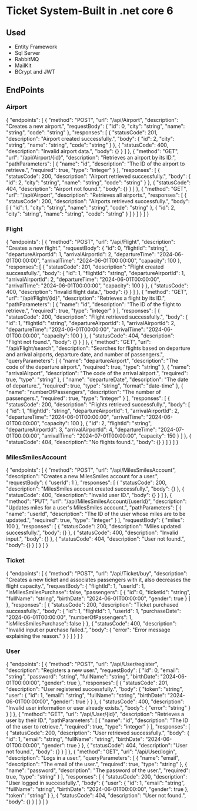 # Ticket System-Built in .net core 6
## Used
- Entity Framework
- Sql Server
- RabbitMQ
- MailKit
- BCrypt and JWT
## EndPoints
### Airport
{
  "endpoints": [
    {
      "method": "POST",
      "url": "/api/Airport",
      "description": "Creates a new airport.",
      "requestBody": {
        "id": 0,
        "city": "string",
        "name": "string",
        "code": "string"
      },
      "responses": [
        {
          "statusCode": 201,
          "description": "Airport created successfully.",
          "body": {
            "id": 2,
            "city": "string",
            "name": "string",
            "code": "string"
          }
        },
        {
          "statusCode": 400,
          "description": "Invalid airport data.",
          "body": {}
        }
      ]
    },
    {
      "method": "GET",
      "url": "/api/Airport/{id}",
      "description": "Retrieves an airport by its ID.",
      "pathParameters": [
        {
          "name": "id",
          "description": "The ID of the airport to retrieve.",
          "required": true,
          "type": "integer"
        }
      ],
      "responses": [
        {
          "statusCode": 200,
          "description": "Airport retrieved successfully.",
          "body": {
            "id": 2,
            "city": "string",
            "name": "string",
            "code": "string"
          }
        },
        {
          "statusCode": 404,
          "description": "Airport not found.",
          "body": {}
        }
      ]
    },
    {
      "method": "GET",
      "url": "/api/Airport",
      "description": "Retrieves all airports.",
      "responses": [
        {
          "statusCode": 200,
          "description": "Airports retrieved successfully.",
          "body": [
            {
              "id": 1,
              "city": "string",
              "name": "string",
              "code": "string"
            },
            {
              "id": 2,
              "city": "string",
              "name": "string",
              "code": "string"
            }
          ]
        }
      ]
    }
  ]
}

### Flight
{
  "endpoints": [
    {
      "method": "POST",
      "url": "/api/Flight",
      "description": "Creates a new flight.",
      "requestBody": {
        "id": 0,
        "flightId": "string",
        "departureAirportId": 1,
        "arrivalAirportId": 2,
        "departureTime": "2024-06-01T00:00:00",
        "arrivalTime": "2024-06-01T00:00:00",
        "capacity": 100
      },
      "responses": [
        {
          "statusCode": 201,
          "description": "Flight created successfully.",
          "body": {
            "id": 1,
            "flightId": "string",
            "departureAirportId": 1,
            "arrivalAirportId": 2,
            "departureTime": "2024-06-01T00:00:00",
            "arrivalTime": "2024-06-01T00:00:00",
            "capacity": 100
          }
        },
        {
          "statusCode": 400,
          "description": "Invalid flight data.",
          "body": {}
        }
      ]
    },
    {
      "method": "GET",
      "url": "/api/Flight/{id}",
      "description": "Retrieves a flight by its ID.",
      "pathParameters": [
        {
          "name": "id",
          "description": "The ID of the flight to retrieve.",
          "required": true,
          "type": "integer"
        }
      ],
      "responses": [
        {
          "statusCode": 200,
          "description": "Flight retrieved successfully.",
          "body": {
            "id": 1,
            "flightId": "string",
            "departureAirportId": 1,
            "arrivalAirportId": 2,
            "departureTime": "2024-06-01T00:00:00",
            "arrivalTime": "2024-06-01T00:00:00",
            "capacity": 100
          }
        },
        {
          "statusCode": 404,
          "description": "Flight not found.",
          "body": {}
        }
      ]
    },
    {
      "method": "GET",
      "url": "/api/Flight/search",
      "description": "Searches for flights based on departure and arrival airports, departure date, and number of passengers.",
      "queryParameters": [
        {
          "name": "departureAirport",
          "description": "The code of the departure airport.",
          "required": true,
          "type": "string"
        },
        {
          "name": "arrivalAirport",
          "description": "The code of the arrival airport.",
          "required": true,
          "type": "string"
        },
        {
          "name": "departureDate",
          "description": "The date of departure.",
          "required": true,
          "type": "string",
          "format": "date-time"
        },
        {
          "name": "numberOfPassengers",
          "description": "The number of passengers.",
          "required": true,
          "type": "integer"
        }
      ],
      "responses": [
        {
          "statusCode": 200,
          "description": "Flights retrieved successfully.",
          "body": [
            {
              "id": 1,
              "flightId": "string",
              "departureAirportId": 1,
              "arrivalAirportId": 2,
              "departureTime": "2024-06-01T00:00:00",
              "arrivalTime": "2024-06-01T00:00:00",
              "capacity": 100
            },
            {
              "id": 2,
              "flightId": "string",
              "departureAirportId": 3,
              "arrivalAirportId": 4,
              "departureTime": "2024-07-01T00:00:00",
              "arrivalTime": "2024-07-01T00:00:00",
              "capacity": 150
            }
          ]
        },
        {
          "statusCode": 404,
          "description": "No flights found.",
          "body": {}
        }
      ]
    }
  ]
}

### MilesSmilesAccount

{
  "endpoints": [
    {
      "method": "POST",
      "url": "/api/MilesSmilesAccount",
      "description": "Creates a new MilesSmiles account for a user.",
      "requestBody": {
        "userId": 1
      },
      "responses": [
        {
          "statusCode": 200,
          "description": "MilesSmiles account created successfully.",
          "body": {}
        },
        {
          "statusCode": 400,
          "description": "Invalid user ID.",
          "body": {}
        }
      ]
    },
    {
      "method": "PUT",
      "url": "/api/MilesSmilesAccount/{userId}",
      "description": "Updates miles for a user's MilesSmiles account.",
      "pathParameters": [
        {
          "name": "userId",
          "description": "The ID of the user whose miles are to be updated.",
          "required": true,
          "type": "integer"
        }
      ],
      "requestBody": {
        "miles": 100
      },
      "responses": [
        {
          "statusCode": 200,
          "description": "Miles updated successfully.",
          "body": {}
        },
        {
          "statusCode": 400,
          "description": "Invalid input.",
          "body": {}
        },
        {
          "statusCode": 404,
          "description": "User not found.",
          "body": {}
        }
      ]
    }
  ]
}

### Ticket

{
  "endpoints": [
    {
      "method": "POST",
      "url": "/api/Ticket/buy",
      "description": "Creates a new ticket and associates passengers with it, also decreases the flight capacity.",
      "requestBody": {
        "flightId": 1,
        "userId": 1,
        "isMilesSmilesPurchase": false,
        "passengers": [
          {
            "id": 0,
            "ticketId": "string",
            "fullName": "string",
            "birthDate": "2024-06-01T00:00:00",
            "gender": true
          }
        ]
      },
      "responses": [
        {
          "statusCode": 200,
          "description": "Ticket purchased successfully.",
          "body": {
            "id": 1,
            "flightId": 1,
            "userId": 1,
            "purchaseDate": "2024-06-01T00:00:00",
            "numberOfPassengers": 1,
            "isMilesSmilesPurchase": false
          }
        },
        {
          "statusCode": 400,
          "description": "Invalid input or purchase failed.",
          "body": {
            "error": "Error message explaining the reason."
          }
        }
      ]
    }
  ]
}

### User

{
  "endpoints": [
    {
      "method": "POST",
      "url": "/api/User/register",
      "description": "Registers a new user.",
      "requestBody": {
        "id": 0,
        "email": "string",
        "password": "string",
        "fullName": "string",
        "birthDate": "2024-06-01T00:00:00",
        "gender": true
      },
      "responses": [
        {
          "statusCode": 201,
          "description": "User registered successfully.",
          "body": {
            "token": "string",
            "user": {
              "id": 1,
              "email": "string",
              "fullName": "string",
              "birthDate": "2024-06-01T00:00:00",
              "gender": true
            }
          }
        },
        {
          "statusCode": 400,
          "description": "Invalid user information or user already exists.",
          "body": {
            "error": "string"
          }
        }
      ]
    },
    {
      "method": "GET",
      "url": "/api/User/{id}",
      "description": "Retrieves a user by their ID.",
      "pathParameters": [
        {
          "name": "id",
          "description": "The ID of the user to retrieve.",
          "required": true,
          "type": "integer"
        }
      ],
      "responses": [
        {
          "statusCode": 200,
          "description": "User retrieved successfully.",
          "body": {
            "id": 1,
            "email": "string",
            "fullName": "string",
            "birthDate": "2024-06-01T00:00:00",
            "gender": true
          }
        },
        {
          "statusCode": 404,
          "description": "User not found.",
          "body": {}
        }
      ]
    },
    {
      "method": "GET",
      "url": "/api/User/login",
      "description": "Logs in a user.",
      "queryParameters": [
        {
          "name": "email",
          "description": "The email of the user.",
          "required": true,
          "type": "string"
        },
        {
          "name": "password",
          "description": "The password of the user.",
          "required": true,
          "type": "string"
        }
      ],
      "responses": [
        {
          "statusCode": 200,
          "description": "User logged in successfully.",
          "body": {
            "user": {
              "id": 1,
              "email": "string",
              "fullName": "string",
              "birthDate": "2024-06-01T00:00:00",
              "gender": true
            },
            "token": "string"
          }
        },
        {
          "statusCode": 404,
          "description": "User not found.",
          "body": {}
        }
      ]
    }
  ]
}





